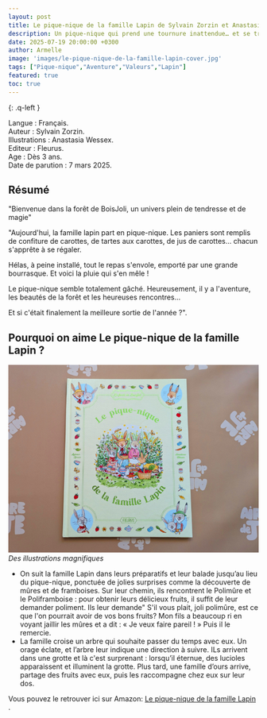```yaml
---
layout: post
title: Le pique-nique de la famille Lapin de Sylvain Zorzin et Anastasia Wessex. 
description: Un pique-nique qui prend une tournure inattendue… et se transforme en belles rencontres imprévues.
date: 2025-07-19 20:00:00 +0300
author: Armelle
image: 'images/le-pique-nique-de-la-famille-lapin-cover.jpg'
tags: ["Pique-nique","Aventure","Valeurs","Lapin"]
featured: true
toc: true
---
```


{: .q-left }

Langue : Français.    
Auteur : Sylvain Zorzin.     
Illustrations : Anastasia Wessex.                      
Editeur : Fleurus.                  
Age : Dès 3 ans.                              
Date de parution :  7 mars 2025.         

## Résumé

"Bienvenue dans la forêt de BoisJoli, un univers plein de tendresse et de magie"

"Aujourd'hui, la famille lapin part en pique-nique. Les paniers sont remplis de confiture de carottes, de tartes aux carottes, de jus de carottes... chacun s'apprête à se régaler.

Hélas, à peine installé, tout le repas s'envole, emporté par une grande bourrasque. Et voici la pluie qui s'en mêle !

Le pique-nique semble totalement gâché. Heureusement, il y a l'aventure, les beautés de la forêt et les heureuses rencontres...

Et si c'était finalement la meilleure sortie de l'année ?".

## Pourquoi on aime Le pique-nique de la famille Lapin ?

![Des illustrations magnifiques](images/le-pique-nique-de-la-famille-lapin-cover.jpg)
*Des illustrations magnifiques*
- On suit la famille Lapin dans leurs préparatifs et leur balade jusqu’au lieu du pique-nique, ponctuée de jolies surprises comme la découverte de mûres et de framboises. Sur leur chemin, ils rencontrent le Polimûre et le Poliframboise : pour obtenir leurs délicieux fruits, il suffit de leur demander poliment. Ils leur demande" S'il vous plait, joli polimûre, est ce que l'on pourrait avoir de vos bons fruits? Mon fils a beaucoup ri en voyant jaillir les mûres et a dit : « Je veux faire pareil ! » Puis il le remercie.
- La famille croise un arbre qui souhaite passer du temps avec eux. Un orage éclate, et l’arbre leur indique une direction à suivre. ILs arrivent dans une grotte et là c'est surprenant : lorsqu’il éternue, des lucioles apparaissent et illuminent la grotte. Plus tard, une famille d’ours arrive, partage des fruits avec eux, puis les raccompagne chez eux sur leur dos.

Vous pouvez le retrouver ici sur Amazon: [Le pique-nique de la famille Lapin ](https://amzn.to/40W12m1).




